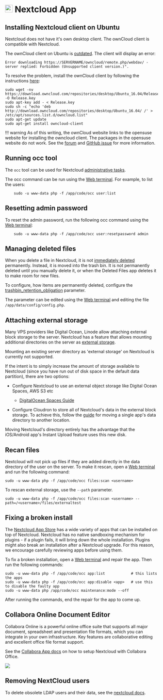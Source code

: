 # <img src="/documentation/img/nextcloud-logo.png" width="25px"> Nextcloud App

## Installing Nextcloud client on Ubuntu

Nextcloud does not have it's own desktop client. The ownCloud client is compatible with Nextcloud.

The ownCloud client on Ubuntu is [outdated](https://bugs.launchpad.net/ubuntu/+source/owncloud-client/+bug/1718308).
The client will display an error:
```
Error downloading https://SERVERNAME/owncloud/remote.php/webdav/ - server replied: Forbidden (Unsupported client version.)".
```

To resolve the problem, install the ownCloud client by following the instructions [here](https://download.owncloud.com/repositories/desktop/download/):

```
sudo wget -nv https://download.owncloud.com/repositories/desktop/Ubuntu_16.04/Release.key -O Release.key
sudo apt-key add - < Release.key
sudo sh -c "echo 'deb http://download.owncloud.com/repositories/desktop/Ubuntu_16.04/ /' > /etc/apt/sources.list.d/owncloud.list"
sudo apt-get update
sudo apt-get install owncloud-client
```

!!! warning
    As of this writing, the ownCloud website links to the opensuse website for installing the owncloud client.
    The packages in the opensuse website do not work. See the [forum](https://central.owncloud.org/t/repository-bug-on-ubuntu-16-04/9546/7)
    and [GitHub issue](https://github.com/owncloud/client/issues/6034) for more information.

## Running occ tool

The `occ` tool can be used for Nextcloud [administrative tasks](https://docs.nextcloud.com/server/12/admin_manual/configuration_server/occ_command.html).

The occ command can be run using the [Web terminal](/documentation/apps#web-terminal). For example, to list the users:

```
    sudo -u www-data php -f /app/code/occ user:list
```

## Resetting admin password

To reset the admin password, run the following occ command using the [Web terminal](/documentation/apps#web-terminal):

```
    sudo -u www-data php -f /app/code/occ user:resetpassword admin
```

## Managing deleted files

When you delete a file in Nextcloud, it is not [immediately deleted](https://docs.nextcloud.com/server/12.0/user_manual/files/deleted_file_management.html) permanently. Instead, it is moved into the trash bin.
It is not permanently deleted until you manually delete it, or when the Deleted Files app deletes it to make room for
new files.

To configure, how items are permanently deleted, configure the [trashbin_retention_obligation](https://docs.nextcloud.com/server/12/admin_manual/configuration_server/config_sample_php_parameters.html#deleted-items-trash-bin) parameter.

The parameter can be edited using the [Web terminal](/documentation/apps#web-terminal) and editing the file
`/app/data/config/config.php`.

## Attaching external storage

Many VPS providers like Digital Ocean, Linode allow attaching external block storage to the server. Nextcloud has a feature
that allows mounting additional directories on the server as [external storage](https://docs.nextcloud.com/server/9/admin_manual/configuration_files/external_storage_configuration_gui.html).

Mounting an existing server directory as 'external storage' on Nextcloud is currently not supported.

If the intent is to simply increase the amount of storage available to Nextcloud (since you have run out of disk
space in the default data partition), there are two options:

* Configure Nextcloud to use an external object storage like Digital Ocean Spaces, AWS S3 etc
  * [DigitalOcean Spaces Guide](https://www.digitalocean.com/community/questions/is-it-possible-to-mount-do-spaces-as-external-storage-in-nextcloud-as-i-mount-aws-s3-storage)

* Configure Cloudron to store all of Nextcloud's data in the external block storage. To achieve this, follow the
  [guide](/documentation/storage/#moving-a-single-apps-data-directory-to-another-location) for
  moving a single app's data directory to another location.

Moving Nextcloud's directory entirely has the advantage that the iOS/Android app's Instant Upload feature uses
this new disk.

## Recan files

Nextcloud will not pick up files if they are added directly in the data directory of the user on the server.
To make it rescan, open a [Web terminal](/documentation/apps#web-terminal) and run the following command:

```
sudo -u www-data php -f /app/code/occ files:scan <username>
```

To rescan external storage, use the `--path` parameter.

```
sudo -u www-data php -f /app/code/occ files:scan <username> --path=/<username>/files/externaltest
```

## Fixing a broken install

The [Nextcloud App Store](https://apps.nextcloud.com/) has a wide variety of apps that can be installed on
top of Nextcloud. Nextcloud has no native sandboxing mechanism for plugins - if a plugin fails, it will bring
down the whole installation. Plugins might also break an installation after a Nextcloud upgrade. For this reason,
we encourage carefully reviewing apps before using them.

To fix a broken installation, open a [Web terminal](/documentation/apps#web-terminal) and repair the app. Then run the following
commands:

```
sudo -u www-data php -f /app/code/occ app:list            # this lists the apps
sudo -u www-data php -f /app/code/occ app:disable <app>   # use this to disable the faulty app
sudo -u www-data php /app/code/occ maintenance:mode --off
```

After running the commands, end the repair for the app to come up.

## Collabora Online Document Editor

Collabora Online is a powerful online office suite that supports all major document, spreadsheet and presentation
file formats, which you can integrate in your own infrastructure. Key features are collaborative editing and
excellent office file format support.

See the [Collabora App docs](app/collabora) on how to setup Nextcloud with Collabora Office.

<img src="/documentation/img/nextcloud-collabora-editor.png" class="shadow">

## Removing NextCloud users

To delete obsolete LDAP users and their data, see the [nextcloud docs](https://docs.nextcloud.com/server/stable/admin_manual/configuration_user/user_auth_ldap_cleanup.html?highlight=ldap).

